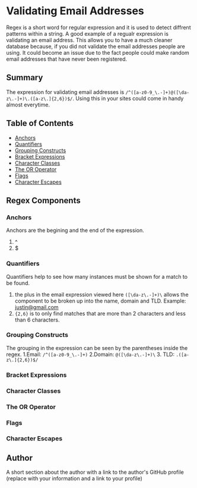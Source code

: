 # Validating Email Addresses

Regex is a short word for regular expression and it is used to detect diffrent patterns within a string. A good example of a regualr expression is validating an email address. This allows you to have a much cleaner database because, if you did not validate the email addresses people are using. It could become an issue due to the fact people could make random email addresses that have never been registered. 

## Summary

The expression for validating email addresses is `/^([a-z0-9_\.-]+)@([\da-z\.-]+)\.([a-z\.]{2,6})$/`. Using this in your sites could come in handy almost everytime.

## Table of Contents

- [Anchors](#anchors)
- [Quantifiers](#quantifiers)
- [Grouping Constructs](#grouping-constructs)
- [Bracket Expressions](#bracket-expressions)
- [Character Classes](#character-classes)
- [The OR Operator](#the-or-operator)
- [Flags](#flags)
- [Character Escapes](#character-escapes)

## Regex Components

### Anchors
Anchors are the begining and the end of the expression.
1. ^
2. $
### Quantifiers
Quantifiers help to see how many instances must be shown for a match to be found.
1. the plus in the email expression viewed here `([\da-z\.-]+)\` allows the component to be broken up into the name, domain and TLD. Example: justin@gmail.com
2. `{2,6}` is to only find matches that are more than 2 characters and less than 6 characters.

### Grouping Constructs
The grouping in the expression can be seen by the parentheses inside the regex.
1.Email: `/^([a-z0-9_\.-]+)`
2.Domain: `@([\da-z\.-]+)\`
3. TLD: `.([a-z\.]{2,6})$/`
### Bracket Expressions

### Character Classes

### The OR Operator

### Flags

### Character Escapes

## Author

A short section about the author with a link to the author's GitHub profile (replace with your information and a link to your profile)
